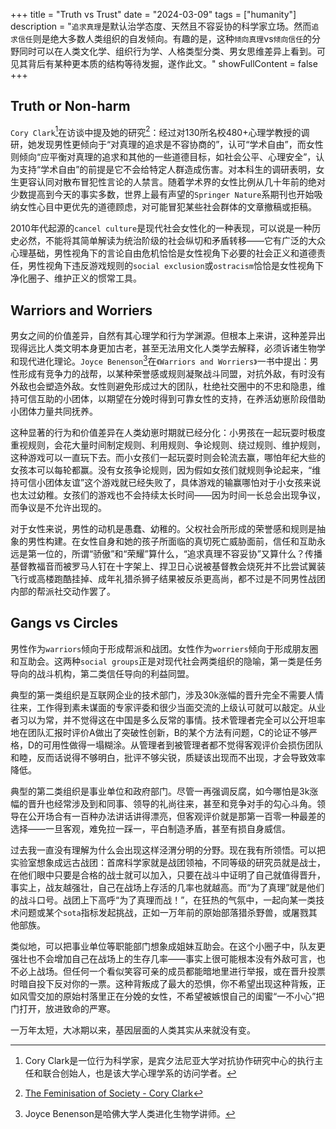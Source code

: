 +++
title = "Truth vs Trust"
date = "2024-03-09"
tags = ["humanity"]
description = "``追求真理``是默认治学态度、天然且不容妥协的科学家立场。然而``追求信任``则是绝大多数人类组织的自发倾向。有趣的是，这种``倾向真理``vs``倾向信任``的分野同时可以在人类文化学、组织行为学、人格类型分类、男女思维差异上看到。可见其背后有某种更本质的结构等待发掘，遂作此文。"
showFullContent = false
+++

## Truth or Non-harm
``Cory Clark``[^1]在访谈中提及她的研究[^2]：经过对130所名校480+心理学教授的调研，她发现男性更倾向于“对真理的追求是不容协商的”，认可“学术自由”，而女性则倾向“应平衡对真理的追求和其他的一些道德目标，如社会公平、心理安全”，认为支持“学术自由”的前提是它不会给特定人群造成伤害。对本科生的调研表明，女生更容认同对散布冒犯性言论的人禁言。随着学术界的女性比例从几十年前的绝对少数提高到今天的事实多数，世界上最有声望的``Springer Nature``系期刊也开始吸纳女性心目中更优先的道德顾虑，对可能冒犯某些社会群体的文章撤稿或拒稿。

2010年代起源的``cancel culture``是现代社会女性化的一种表现，可以说是一种历史必然，不能将其简单解读为统治阶级的社会纵切和矛盾转移——它有广泛的大众心理基础，男性视角下的言论自由危机恰恰是女性视角下必要的社会正义和道德责任，男性视角下违反游戏规则的``social exclusion``或``ostracism``恰恰是女性视角下净化圈子、维护正义的惯常工具。

## Warriors and Worriers
男女之间的价值差异，自然有其心理学和行为学渊源。但根本上来讲，这种差异出现得远比人类文明本身更加古老，甚至无法用文化人类学去解释，必须诉诸生物学和现代进化理论。``Joyce Benenson``[^3]在``《Warriors and Worriers》``一书中提出：男性形成有竞争力的战帮，以某种荣誉感或规则凝聚战斗同盟，对抗外敌，有时没有外敌也会塑造外敌。女性则避免形成过大的团队，杜绝社交圈中的不忠和隐患，维持可信互助的小团体，以期望在分娩时得到可靠女性的支持，在养活幼崽阶段借助小团体力量共同抚养。

这种显著的行为和价值差异在人类幼崽时期就已经分化：小男孩在一起玩耍时极度重视规则，会花大量时间制定规则、利用规则、争论规则、绕过规则、维护规则，这种游戏可以一直玩下去。而小女孩们一起玩耍时则会轮流去赢，哪怕年纪大些的女孩本可以每轮都赢。没有女孩争论规则，因为假如女孩们就规则争论起来，“维持可信小团体友谊”这个游戏就已经失败了，具体游戏的输赢哪怕对于小女孩来说也太过幼稚。女孩们的游戏也不会持续太长时间——因为时间一长总会出现争议，而争议是不允许出现的。

对于女性来说，男性的动机是愚蠢、幼稚的。父权社会所形成的荣誉感和规则是抽象的男性构建。在女性自身和她的孩子所面临的真切死亡威胁面前，信任和互助永远是第一位的，所谓“骄傲”和“荣耀”算什么，“追求真理不容妥协”又算什么？传播基督教福音而被罗马人钉在十字架上、捍卫日心说被基督教会烧死并不比尝试翼装飞行或高楼跑酷挂掉、成年礼猎杀狮子结果被反杀更高尚，都不过是不同男性战团内部的帮派社交动作罢了。

## Gangs vs Circles
男性作为``warriors``倾向于形成帮派和战团。女性作为``worriers``倾向于形成朋友圈和互助会。这两种``social groups``正是对现代社会两类组织的隐喻，第一类是任务导向的战斗机构，第二类信任导向的利益同盟。

典型的第一类组织是互联网企业的技术部门，涉及30k涨幅的晋升完全不需要人情往来，工作得到素未谋面的专家评委和很少当面交流的上级认可就可以敲定。从业者习以为常，并不觉得这在中国是多么反常的事情。技术管理者完全可以公开坦率地在团队汇报时评价A做出了突破性创新，B的某个方法有问题，C的论证不够严格，D的可用性做得一塌糊涂。从管理者到被管理者都不觉得客观评价会损伤团队和睦，反而话说得不够明白，批评不够尖锐，质疑该出现而不出现，才会导致效率降低。

典型的第二类组织是事业单位和政府部门。尽管一再强调反腐，如今哪怕是3k涨幅的晋升也经常涉及到和同事、领导的礼尚往来，甚至和竞争对手的勾心斗角。领导在公开场合有一百种办法讲话讲得漂亮，但客观评价就是那第一百零一种最差的选择——一旦客观，难免拉一踩一，平白制造矛盾，甚至有损自身威信。

过去我一直没有理解为什么会出现这样泾渭分明的分野。现在我有所领悟。可以把实验室想象成远古战团：首席科学家就是战团领袖，不同等级的研究员就是战士，在他们眼中只要是合格的战士就可以加入，只要在战斗中证明了自己就值得晋升，事实上，战友越强壮，自己在战场上存活的几率也就越高。而“为了真理”就是他们的战斗口号。战团上下高呼“为了真理而战！”，在狂热的气氛中，一起向某一类技术问题或某个``sota``指标发起挑战，正如一万年前的原始部落猎杀野兽，或屠戮其他部族。

类似地，可以把事业单位等职能部门想象成姐妹互助会。在这个小圈子中，队友更强壮也不会增加自己在战场上的生存几率——事实上很可能根本没有外敌可言，也不必上战场。但任何一个看似笑容可亲的成员都能暗地里进行举报，或在晋升投票时暗自投下反对你的一票。这种背叛成了最大的恐惧，你不希望出现这种背叛，正如风雪交加的原始村落里正在分娩的女性，不希望被嫉恨自己的闺蜜“一不小心”把门打开，放进致命的严寒。

一万年太短，大冰期以来，基因层面的人类其实从来就没有变。

[^1]: Cory Clark是一位行为科学家，是宾夕法尼亚大学对抗协作研究中心的执行主任和联合创始人，也是该大学心理学系的访问学者。
[^2]: [The Feminisation of Society - Cory Clark](https://www.youtube.com/watch?reload=9&app=desktop&v=1GYtRo5Ggvo&ab_channel=MaidenMotherMatriarchwithLouisePerry)
[^3]: Joyce Benenson是哈佛大学人类进化生物学讲师。